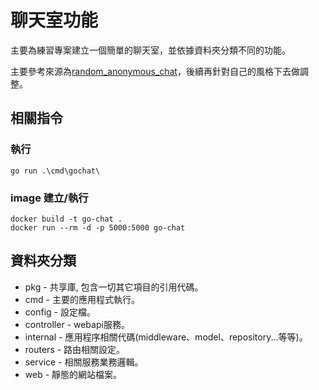 # 聊天室功能
主要為練習專案建立一個簡單的聊天室，並依據資料夾分類不同的功能。

主要參考來源為[random_anonymous_chat](https://github.com/codingXiang/random_anonymous_chat)，後續再針對自己的風格下去做調整。

## 相關指令
### 執行
```
go run .\cmd\gochat\
```
### image 建立/執行
```
docker build -t go-chat . 
docker run --rm -d -p 5000:5000 go-chat   
```

## 資料夾分類
* pkg        - 共享庫, 包含一切其它項目的引用代碼。
* cmd        - 主要的應用程式執行。
* config     - 設定檔。
* controller - webapi服務。
* internal   - 應用程序相關代碼(middleware、model、repository...等等)。
* routers    - 路由相關設定。
* service    - 相關服務業務邏輯。
* web        - 靜態的網站檔案。
